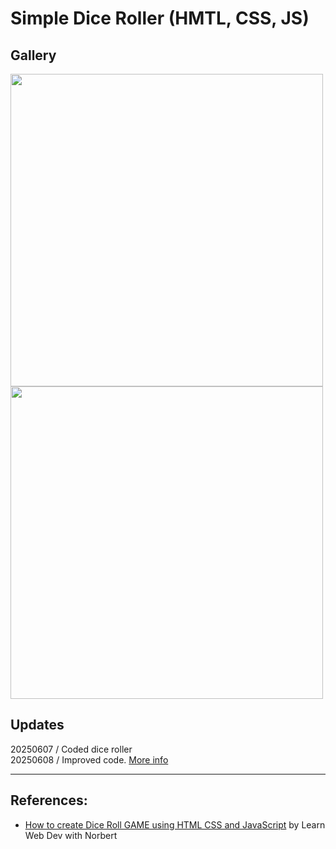 # Simple Dice Roller (HMTL, CSS, JS)
## Gallery
<img src="https://github.com/user-attachments/assets/26c32c27-bd40-4192-9bd7-d664c441d507" width="500"/>
<img src="https://github.com/user-attachments/assets/8b70a12a-c407-4013-9885-d2767bfbd30e" width="500"/>

## Updates
20250607 / Coded dice roller <br/>
20250608 / Improved code. [More info](20250607-simple-dice-roller/20250608-dice-roller-improved)

---
## References:
- [How to create Dice Roll GAME using HTML CSS and JavaScript](https://youtu.be/Wi-2jF2VC_4) by Learn Web Dev with Norbert
